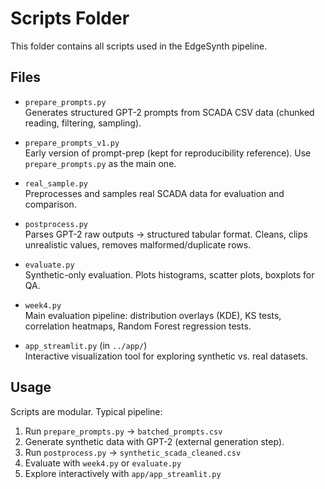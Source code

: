 # Scripts Folder

This folder contains all scripts used in the EdgeSynth pipeline.

## Files

- `prepare_prompts.py`  
  Generates structured GPT-2 prompts from SCADA CSV data (chunked reading, filtering, sampling).

- `prepare_prompts_v1.py`  
  Early version of prompt-prep (kept for reproducibility reference). Use `prepare_prompts.py` as the main one.

- `real_sample.py`  
  Preprocesses and samples real SCADA data for evaluation and comparison.

- `postprocess.py`  
  Parses GPT-2 raw outputs → structured tabular format. Cleans, clips unrealistic values, removes malformed/duplicate rows.

- `evaluate.py`  
  Synthetic-only evaluation. Plots histograms, scatter plots, boxplots for QA.

- `week4.py`  
  Main evaluation pipeline: distribution overlays (KDE), KS tests, correlation heatmaps, Random Forest regression tests.

- `app_streamlit.py` (in `../app/`)  
  Interactive visualization tool for exploring synthetic vs. real datasets.

## Usage

Scripts are modular. Typical pipeline:

1. Run `prepare_prompts.py` → `batched_prompts.csv`  
2. Generate synthetic data with GPT-2 (external generation step).  
3. Run `postprocess.py` → `synthetic_scada_cleaned.csv`  
4. Evaluate with `week4.py` or `evaluate.py`  
5. Explore interactively with `app/app_streamlit.py`
